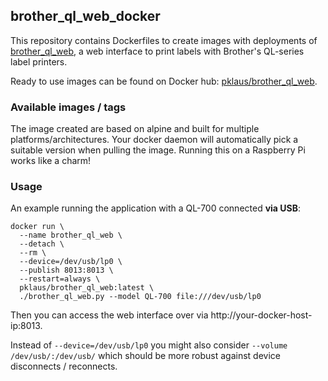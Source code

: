 
## brother\_ql\_web\_docker

This repository contains Dockerfiles to create images with deployments
of [brother\_ql\_web](https://github.com/pklaus/brother_ql_web), a web interface
to print labels with Brother's QL-series label printers.

Ready to use images can be found on Docker hub: [pklaus/brother\_ql\_web](https://hub.docker.com/r/pklaus/brother_ql_web).

### Available images / tags

The image created are based on alpine and built for multiple
platforms/architectures. Your docker daemon will automatically
pick a suitable version when pulling the image.
Running this on a Raspberry Pi works like a charm!

### Usage

An example running the application with a QL-700 connected **via USB**:

```
docker run \
  --name brother_ql_web \
  --detach \
  --rm \
  --device=/dev/usb/lp0 \
  --publish 8013:8013 \
  --restart=always \
  pklaus/brother_ql_web:latest \
  ./brother_ql_web.py --model QL-700 file:///dev/usb/lp0
```

Then you can access the web interface over via http://your-docker-host-ip:8013.

Instead of `--device=/dev/usb/lp0` you might also consider
`--volume /dev/usb/:/dev/usb/` which should be more robust
against device disconnects / reconnects.
